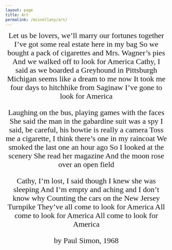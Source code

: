 ```yaml
---
layout: page
title: Art
permalink: /miscellany/art/
---
```



<center><div style='font-family: "Apple LiSung Light"'><font size="5">
Let us be lovers, we’ll marry our fortunes together
I’ve got some real estate here in my bag
So we bought a pack of cigarettes and Mrs. Wagner’s pies
And we walked off to look for America
Cathy, I said as we boarded a Greyhound in Pittsburgh
Michigan seems like a dream to me now
It took me four days to hitchhike from Saginaw
I’ve gone to look for America

Laughing on the bus, playing games with the faces
She said the man in the gabardine suit was a spy
I said, be careful, his bowtie is really a camera
Toss me a cigarette, I think there’s one in my raincoat
We smoked the last one an hour ago
So I looked at the scenery
She read her magazine
And the moon rose over an open field

Cathy, I’m lost, I said though I knew she was sleeping
And I’m empty and aching and I don’t know why
Counting the cars on the New Jersey Turnpike
They’ve all come to look for America
All come to look for America
All come to look for America

by Paul Simon, 1968
</font></div></center>


<!-- Some of my favorite pieces are listed below. 
 
# Classical Music: 
- [Chopin: Ballade No.4 in F minor, Op.52](https://www.youtube.com/watch?v=O61C9RwrW-Y)
- [Chopin: Ballade No.1 in G minor, Op.23](https://www.youtube.com/watch?v=BK42YaHaJ5M)
- [Chopin: Piano Concerto No. 1 E-minor, by Olga Scheps](https://www.youtube.com/watch?v=2bFo65szAP0)
- [Rachmaninoff: Piano Concerto No.2 in C minor, Op.18, by Kissin](https://www.youtube.com/watch?v=l4zkc7KEvYM&t=121s)
- [Rachmaninoff: Piano Concerto No.2 in C minor, Op.18, by Lang Lang](https://www.youtube.com/watch?v=e-x01ddG0x4) 
- [Rachmaninoff: Piano Trio "élégiaque" No. 1, by Lang Lang](https://www.youtube.com/watch?v=y7wrtcuF4WI)
- [Mozart: Piano Sonata K331 Theme, by Yidi](https://www.bilibili.com/video/BV1Ep4y1a79N) -->

<!-- # Pop Music:
- Muse: [Starlight](https://www.youtube.com/watch?v=Pgum6OT_VH8), [Unintended](https://www.youtube.com/watch?v=i9LOFXwPwC4), [Follow Me](https://www.youtube.com/watch?v=5kH0OEJxUlE), [Aftermath](https://www.youtube.com/watch?v=YkB9a_DR-7A), [Neutron Star Collision](https://www.youtube.com/watch?v=MTvgnYGu9bg).
- Oasis: [Champagne Supernova](https://www.youtube.com/watch?v=tI-5uv4wryI), [Don't Look Back in Anger](https://www.youtube.com/watch?v=cmpRLQZkTb8), [Wonderwall](https://www.youtube.com/watch?v=bx1Bh8ZvH84).
- Lovebugs: [Everybody Knows I Love You](https://www.youtube.com/watch?v=aMHaRe_awXY)
- Sam Smith: [Stay With Me](https://www.youtube.com/watch?v=pB-5XG-DbAA), [I'm not the Only One](https://www.youtube.com/watch?v=7NMhjmLGRak).
- Taylor Swift: [Riptide](https://www.youtube.com/watch?v=2GGRdwfhl-U).
- [Jangan Menyerah](https://www.youtube.com/watch?v=mTp-OxfkCao): Beautiful Indonesian music! It encouraged me many times when I'm depressed.
- 逃跑计划: [闪光的回忆 Shining Memories](https://www.youtube.com/watch?v=kTHhOQJRHNU)
- 朴树：[猎户星座 Orion](https://www.youtube.com/watch?v=IYJaUV0VLkE)
- 茄子蛋: [浪流連 Waves Wandering](https://www.youtube.com/watch?v=3Y0Ut5ozaKs), [浪子回頭 Back Here Again](https://www.youtube.com/watch?v=x3bDhtuC5yk)
- 言の葉の庭: [Rain](https://www.youtube.com/watch?v=GeSqcrbNO3Q)

{% include image.html url="/images/escher-spiral.jpg" caption="Sphere Spirals (M. C. Escher, 1958)" width=300 align="right" %}  -->


<!-- # Prose:

**《与王昆绳书》**

[清]方苞

苞顿首：自斋中交手，未得再见。接手书，义笃而辞质。虽古之为交者，岂有过哉！苞从事朋游间近十年，心事臭味相同，知其深处，有如吾兄者乎！

出都门，运舟南浮，去离风沙尘埃之苦，耳目开涤；又违膝下色养久，得归省视，颇忘其身之贱贫。独念二三友朋，乖隔异地，会合不可以期，梦中时时见兄与褐甫辈抵掌今故，酣嬉笑呼，觉而怛然增离索之恨。

苞以十月下旬至家，留八日，便饥驱宣、歙，间入泾河。路见左右高峰刺天，水清泠见底，崖岩参差万叠，风云往还，古木、奇藤、修篁郁盘有生气。聚落居人，貌甚闲暇。因念古者庄周、陶潜之徒，逍遥纵脱，岩居而川观，无一事系其心。天地日月山川之精，浸灌胸臆，以郁其奇，故其文章皆肖以出。使苞于此间得一亩之宫、数顷之田，耕且养，穷经而著书，胸中豁然，不为外物侵乱，其所成就，未必遂后于古人。乃终岁仆仆，向人索衣食，或山行水宿，颠顿怵迫，或胥易技系，束缚于尘事，不能一日宽闲其身心。君子固穷，不畏其身辛苦憔悴，诚恐神智滑昏，学殖荒落，抱无穷之志而卒事不成也。

**苞之生二十六年矣。使蹉跎昏忽，常如既往，则由此而四十、五十，岂有难哉！无所得于身，无所得于后，是将与众人同其蔑蔑也。每念兹事，如沉疴之附其身，中夜起立，绕屋彷徨。仆夫童奴怪诧不知所谓。苞之心事，谁可告语哉？吾兄其安以为苞策哉！**

吾兄得举。士友间鲜不相庆，而苞窃有惧焉。退之云：**“众人之进，未始不为退。”**愿时自觉也。苞迩者欲穷治诸经，破旧说之藩篱，而求其所以云之意。虽冒风雪，入逆旅，不敢一刻自废。日月迅迈，惟各勖励，以慰索居。苞顿首。
 -->

<!-- # _The Unknown Secrets of the Universe_ -- Astronomy in Peking University
<center>
<iframe width="700" height="394" src="https://www.youtube.com/embed/MCqoVK0luso" frameborder="0" allow="accelerometer; autoplay; encrypted-media; gyroscope; picture-in-picture" allowfullscreen></iframe>
</center>

This is a short video produced by me, which aims at showing the journey of an astronomy student at Peking University, also conveying the spirit of PKU students. This video is made as a gift for the 120th anniversary of Peking University by PKU Youth Astronomy Society. Hope you like it! -->


<!---
# Visual Art:
- My (very first) Vlog: Yale Art Gallery Tour

<center>
<iframe width="700" height="394" src="https://www.youtube.com/embed/Avr2rV1fRf4" frameborder="0" allow="accelerometer; autoplay; encrypted-media; gyroscope; picture-in-picture" allowfullscreen></iframe>
</center>

<br>


# Poetry: 

#### [To See a World... (Fragments from "Auguries of Innocence")](https://www.poetryloverspage.com/poets/blake/to_see_world.html)
To see a World in a Grain of Sand

And a Heaven in a Wild Flower,

Hold Infinity in the palm of your hand 

And Eternity in an hour.

-- William Blake

#### [春天，十个海子全都复活](https://mp.weixin.qq.com/s?__biz=MjM5NjU5NDkzMg==&mid=403930453&idx=1&sn=e6abf420422fc63496e7bbb6c8c9af9c&scene=23&srcid=0331HxqQV0HdlpB462qkgLkh#rd)
远方只有在死亡中凝聚野花一片

明月如镜高悬草原映照千年岁月

我的琴声呜咽 泪水全无

只身打马过草原

--《九月》

#### [《你为何而来》](https://www.zhihu.com/question/271532904)
我是

没事的时候

无聊的时候

想的时候

到一个地方

不相同的地方

到这个地方来

来的话

可以瞧一瞧

不一样的地方， 不相同的地方

很多很多

by 吟游诗人

-->
